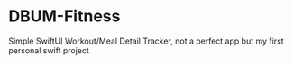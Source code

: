 # DBUM-Fitness
Simple SwiftUI Workout/Meal Detail Tracker, not a perfect app but my first personal swift project

